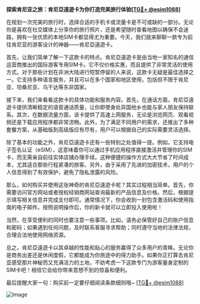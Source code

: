 **探索肯尼亚之旅：肯尼亞遠遊卡为你打造完美旅行体验[[TG💪+ @esim1088](https://t.me/s/esim1088)]**

在规划一次完美的旅行时，选择合适的手机卡或流量卡是不可或缺的一部分。无论你是喜欢在社交媒体上分享你的旅行照片，还是希望随时查看地图以确保不会迷路，拥有一张优质的本地SIM卡都显得尤为重要。今天，我们就来聊聊一款专为前往肯尼亚的游客设计的神器——肯尼亞遠遊卡。

首先，让我们简单了解一下这款卡的特点。肯尼亞遠遊卡是由当地一家知名的通信运营商推出的国际游客专用SIM卡。它不仅价格实惠，而且提供了非常灵活的使用方式。对于那些计划在非洲大陆进行短暂停留的人来说，这款卡无疑是最佳选择之一。它支持多种语言服务，并且可以在多个国家和地区使用，包括但不限于肯尼亚、坦桑尼亚、乌干达等东非国家。

接下来，我们来看看这款卡的具体功能和服务内容。首先，在通话方面，肯尼亞遠遊卡提供清晰稳定的语音通话质量，让你即使身处异国他乡也能与家人朋友保持联系。其次，在数据流量方面，该卡提供了高速上网服务，无论是浏览网页、观看视频还是下载应用程序都非常流畅。此外，为了满足不同用户的需求，还推出了多种套餐方案，从基础版到高级版应有尽有，用户可以根据自己的实际需要灵活选择。

除了基本的功能之外，肯尼亞遠遊卡还有一些特别之处值得一提。例如，它支持电子签名认证（eSIM），这意味着你可以通过手机应用程序直接激活并管理你的SIM卡，而无需亲自前往实体店铺办理手续。这种便捷的操作方式大大节省了时间成本，尤其适合那些行程紧凑的旅客。另外，由于采用了先进的加密技术，用户的个人信息得到了有效保护，避免了隐私泄露的风险。

那么，如何购买并使用这张神奇的肯尼亞遠遊卡呢？其实过程相当简单。首先，你需要访问官方网站或者授权经销商网站查询最新的产品信息及价格。然后，根据提示填写相关信息并完成支付即可。通常情况下，你会收到一封包含激活码和使用指南的电子邮件。按照说明操作后，你的新卡就可以立即投入使用啦！

当然，在享受便利的同时也要注意一些事项。比如，请务必保管好自己的账户信息和密码；如果遇到任何问题，及时联系客服寻求帮助；同时遵守当地的法律法规，合理合法地使用网络资源。

总之，肯尼亞遠遊卡以其卓越的性能和贴心的服务赢得了众多用户的青睐。无论你是商务出差还是休闲度假，它都能成为你旅途中的得力助手。如果你正打算去肯尼亚感受那片神秘而又充满活力的土地，不妨考虑一下这款专门为游客量身定制的SIM卡吧！相信它会给你带来意想不到的惊喜和便利。

最后提醒大家一句：购买前一定要仔细阅读条款细则哦~ [[TG💪+ @esim1088](https://t.me/s/esim1088)]  

![Image](https://i.postimg.cc/4NQfJmqS/Snipaste-2025-05-13-00-14-12.png)